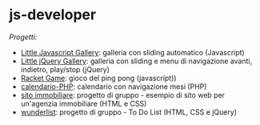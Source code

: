 js-developer
=====================

*Progetti:*

- [Little Javascript Gallery](https://github.com/lucia-c/lucia-c.github.io/tree/gh-pages/little-Javascript-gallery): galleria con sliding automatico (Javascript)
- [Little jQuery Gallery](https://github.com/lucia-c/lucia-c.github.io/tree/gh-pages/little-jQuery-Gallery): galleria con sliding e menu di navigazione avanti, indietro, play/stop (jQuery)
- [Racket Game](https://github.com/lucia-c/lucia-c.github.io/tree/gh-pages/racket-game): gioco del ping pong (javascript))
- [calendario-PHP](https://github.com/lucia-c/lucia-c.github.io/tree/gh-pages/calendario-PHP): calendario con navigazione mesi (PHP)
- [sito immobiliare](https://github.com/lucia-c/lucia-c.github.io/tree/gh-pages/sito-immobiliare): progetto di gruppo - esempio di sito web per un'agenzia immobiliare (HTML e CSS)
- [wunderlist](https://github.com/lucia-c/lucia-c.github.io/tree/gh-pages/wunderlist): progetto di gruppo - To Do List (HTML, CSS e jQuery)
